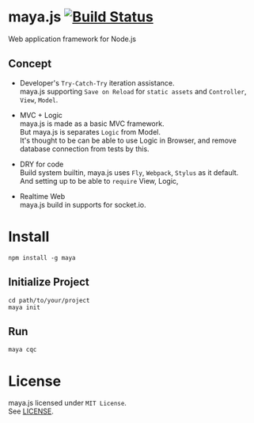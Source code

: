 # maya.js [![Build Status](https://travis-ci.org/Ragg-/maya.js.svg?branch=travis)](https://travis-ci.org/Ragg-/maya.js)

Web application framework for Node.js

## Concept
- Developer's `Try-Catch-Try` iteration assistance.  
  maya.js supporting `Save on Reload` for `static assets` and `Controller`, `View`, `Model`.

- MVC + Logic  
  maya.js is made as a basic MVC framework.  
  But maya.js is separates `Logic` from Model.  
  It's thought to be can be able to use Logic in Browser, and remove database connection from tests by this.

- DRY for code  
  Build system builtin, maya.js uses `Fly`, `Webpack`, `Stylus` as it default.  
  And setting up to be able to `require` View, Logic,

- Realtime Web  
  maya.js build in supports for socket.io.

# Install
```
npm install -g maya
```

## Initialize Project
```
cd path/to/your/project
maya init
```

## Run
```
maya cqc
```

# License
maya.js licensed under `MIT License`.  
See [LICENSE](https://github.com/Ragg-/maya.js/blob/master/LICENSE).
